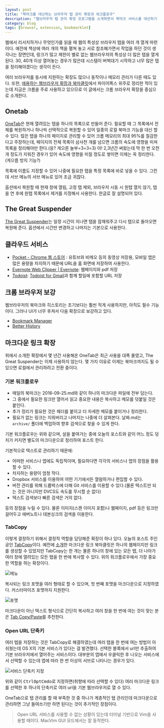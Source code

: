 ```yaml
---
layout: post
title: "북마크를 대신하는 브라우저 탭 관리 확장과 워크플로우"
description: "웹브라우저 탭 관리 확장 프로그램을 소개하면서 북마크 서비스를 대신하기 위해 로컬에서 마크다운 을 활용한 텍스트 기반 워크플로우를 간단히 소개한다."
category: blog
tags: [browser, extension, bookmarklet]
---
```


웹에서 리서치하거나 무엇인가를 읽을 때 웹의 특성상 브라우저 탭을 여러 개 열게 마련이다. 예전에 책상에 여러 개의 책을 펼쳐 놓고 서로 참조해가면서 작업을 하던 것이 생각나는 장면인데, 링크가 많고 제한이 별로 없는 웹브라우저의 특성상 더 많은 탭을 열게 된다. 30, 40개 이상 열어놓는 경우가 많은데 시스템이 버벅대기 시작하고 너무 많은 탭을 정리해야겠다는 생각이 든다.

여러 브라우저를 동시에 지원하는 확장도 많으나 동작이나 메모리 관리가 다른 때도 있다. 또한, [애용하는 웹브라우저 확장과 북마클릿](https://nolboo.kim/blog/2015/05/02/browser-extension-bookmarklet/)에서 파이어폭스 위주로 정리한 적이 있는데 지금은 크롬을 주로 사용하고 있으므로 이 글에서는 크롬 브라우저 확장을 중심으로 소개한다.

## Onetab

[OneTab](https://chrome.google.com/webstore/detail/onetab/chphlpgkkbolifaimnlloiipkdnihall?hl=ko)은 현재 열려있는 탭을 하나의 목록으로 만들어 준다. 필요할 때 그 목록에서 전체를 복원하거나 하나씩 선택적으로 복원할 수 있어 일종의 로컬 북마크 기능을 대신 할 수 있다. 많은 탭을 하나의 페이지로 관리할 수 있어 크롬 메모리의 최대 95%를 절감한다고 주장하는데, 페이지의 전체 목록이 삼사천 개를 넘으면 크롬의 속도에 영향을 미쳐 목록을 정리해야만 한다.(응? 게으른 놀부=3=3=3) 아! 2,3년간 써왔는데 딱 한 번 오천 개 정도가 지워진 경우가 있어 속도에 영향을 미칠 정도로 쌓이면 이제는 꼭 정리한다.(게으름 방지 기능?)

목록에 이름도 지정할 수 있어 나중에 필요한 탭을 특정 목록에 바로 넣을 수 있다. 그런데 서브 메뉴의 서브 메뉴로 있어 조금 귀찮다.

옵션에서 복원할 때 현재 창에 열림, 고정 탭 제외, 브라우저 시동 시 원탭 열지 않기, 탭을 연 후에 원탭 목록에서 제거를 지정해서 사용한다. 한글로 잘 설명되어 있다.

## The Great Suspender

[The Great Suspender](https://chrome.google.com/webstore/detail/the-great-suspender/klbibkeccnjlkjkiokjodocebajanakg)는 일정 시간이 지나면 탭을 잠재워주고 다시 탭으로 돌아오면 복원해 준다. 옵션에서 시간만 변경하고 나머지는 기본으로 사용한다.

## 클라우드 서비스 

- [Pocket - Chrome 웹 스토어](https://chrome.google.com/webstore/detail/save-to-pocket/niloccemoadcdkdjlinkgdfekeahmflj?hl=ko) : 유튜브와 비메오 등의 동영상 저장용, 모바일 앱은 많은 용량을 차지하기 때문에 URL을 홈 화면에 저장하여 사용한다.
- [Evernote Web Clipper | Evernote](https://evernote.com/intl/ko/webclipper/): 웹페이지와 pdf 저장
- [Todoist](https://chrome.google.com/webstore/detail/todoist-to-do-list-and-ta/jldhpllghnbhlbpcmnajkpdmadaolakh): [Todoist for Gmail](https://chrome.google.com/webstore/detail/todoist-for-gmail/clgenfnodoocmhnlnpknojdbjjnmecff)과 함께 할일에 포함할 URL 저장

## 크롬 브라우저 보강

웹브라우저의 북마크와 히스토리는 초기보다는 훨씬 적게 사용하지만, 아직도 필수 기능이다. 그러나 UI가 너무 후져서 다음 확장으로 보강하고 있다.

- [Bookmark Manager](https://chrome.google.com/webstore/detail/bookmark-manager/gmlllbghnfkpflemihljekbapjopfjik)
- [Better History](https://chrome.google.com/webstore/detail/better-history/obciceimmggglbmelaidpjlmodcebijb)

## 마크다운 링크 확장

위에서 소개한 확장에서 몇 년간 사용해온 OneTab은 최근 사용을 대폭 줄였고, The Great Suspender는 이제 사용하지 않는다. 몇 가지 이유로 이제는 북마크까지도 될 수 있으면 로컬에서 관리하려고 전환 중이다.

### 기본 워크플로우

- 매일의 북마크는 2016-09-25.md와 같이 하나의 마크다운 파일에 전부 담는다.
- 그 중에서 필요한 링크만 열어서 읽고 중요한 내용은 복사하고 메모를 덧붙일 것은 붙인다.
- 추가 정리가 필요한 것은 헤더를 붙이고 더 자세한 메모를 붙이거나 정리한다.
- 필요가 없는 링크는 지워버리고 나머지는 나중에 더 살펴본다. 날짜.md는 `archive/` 폴더에 백업하여 향후 검색으로 찾을 수 있게 한다.

기본 워크플로우는 위와 같으며, 살을 붙여가는 중에 오늘의 포스트와 같이 어느 정도 덩치가 커지면 별도의 마크다운으로 정리하여 포스트 한다.

기본적으로 텍스트로 관리하기 때문에:

- 어떠한 서비스나 앱에도 독립적이며, 필요하다면 각각의 서비스나 앱의 장점을 활용할 수 있다.
- 차지하는 용량이 엄청 작다. 
- Dropbox 서비스를 이용하여 어떤 기기에서든 열람하거나 편집할 수 있다.
- 버전 관리를 위해 드롭박스에 더해 Git 서비스를 이용할 수 있다.(물론 텍스트만 되는 것은 아니지만 DVCS도 속도를 무시할 순 없다)
- 텍스트 검색보다 빠른 검색은 거의 없다.

등의 장점을 누릴 수 있다. 물론 이미지(스캔 이미지 포함)나 웹페이지, pdf 등은 링크만 걸어두고 에버노트나 데본싱크의 검색을 이용한다.

### TabCopy

이렇게 결정하기 위해서 결정적 역할을 담당해준 확장이 하나 있다. 오늘의 포스트 주인공인  [TabCopy](https://chrome.google.com/webstore/detail/tabcopy/micdllihgoppmejpecmkilggmaagfdmb)이다. 예전에 [소개](https://nolboo.kim/blog/2015/05/02/browser-extension-bookmarklet/)한 마크다운 링크 북마클릿은 하나의 웹페이지만 링크를 생성할 수 있었지만 TabCopy는 한 개는 물론 하나의 창에 있는 모든 탭, 더 나아가 여러 창에 열려있는 모든 탭을 한 번에 복사할 수 있다. 위의 워크플로우에서 가장 중요한 역할을 하는 확장이다.

![메뉴](https://c5.staticflickr.com/9/8332/29877571436_15ffe2daf8_c.jpg)

복사되는 링크 포맷을 여러 형태로 할 수 있으며, 첫 번째 포맷을 마크다운으로 지정하였다. 커스터마이즈 포맷까지 지원한다.

![포맷](https://c4.staticflickr.com/9/8176/29912628675_182a00ab89_z.jpg)

마크다운이 아닌 텍스트 형식으로 간단히 복사하고 여러 창을 한 번에 여는 것이 맞는 분은 [Tab Copy/Paste](https://chrome.google.com/webstore/detail/tab-copypaste/nbfccmdfpollpgjnbghmnkmgimliookh)를 추천한다.

### Open URL 단축키

여러 탭을 저장하는 것은 TabCopy로 해결하였는데 여러 탭을 한 번에 여는 방법이 아쉬웠는데 OS X의 기본 서비스가 있다는 걸 발견했다. 선택한 블록에서 url만 추출하여 기본 브라우저에서 열어주는 서비스이다. 대부분의 앱에서 우클릭한 후 나오는 서비스에서 선택할 수 있는데 앱에 따라 한 번 이상의 서브로 나타나는 경우가 있다.

![서비스 단축키 지정](https://c4.staticflickr.com/9/8558/29828478051_1e0f687ce7_c.jpg)

위와 같이 <kbd>Ctrl</kbd><kbd>Opt</kbd><kbd>Cmd</kbd><kbd>o</kbd>로 지정하면(취향에 따라 선택할 수 있다) 여러 마크다운 링크를 선택한 후 하나의 단축키로 여러 url을 기본 웹브라우저로 열 수 있다. 

OneTab으로 탭 관리를 할 때 부족한 것 중 하나가 계층적인 탭 관리인데 마크다운으로 관리하면 그냥 들여쓰기만 하면 된다는 것이 추가적인 장점이다.

> Open URL 서비스를 사용할 수 없는 상황이 있는데 터미널 기반으로 Vim을 사용할 때이다. MacVim GUI 모드에서는 잘 동작한다. 


